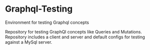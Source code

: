 # Graphql-Testing
Environment for testing Graphql concepts

Repository for testing GraphQl concepts like Queries and Mutations. Repository includes a client and server and default configs for testing against a MySql server.
